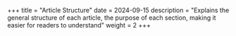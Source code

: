 +++
title = "Article Structure"
date = 2024-09-15
description = "Explains the general structure of each article, the purpose of each section, making it easier for readers to understand"
weight = 2
+++